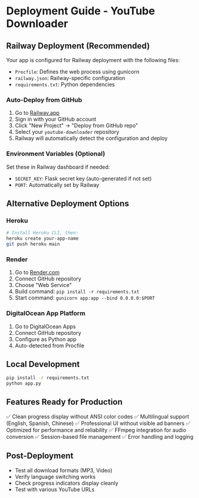 # Deployment Guide - YouTube Downloader

## Railway Deployment (Recommended)

Your app is configured for Railway deployment with the following files:
- `Procfile`: Defines the web process using gunicorn
- `railway.json`: Railway-specific configuration
- `requirements.txt`: Python dependencies

### Auto-Deploy from GitHub
1. Go to [Railway.app](https://railway.app)
2. Sign in with your GitHub account
3. Click "New Project" → "Deploy from GitHub repo"
4. Select your `youtube-downloader` repository
5. Railway will automatically detect the configuration and deploy

### Environment Variables (Optional)
Set these in Railway dashboard if needed:
- `SECRET_KEY`: Flask secret key (auto-generated if not set)
- `PORT`: Automatically set by Railway

## Alternative Deployment Options

### Heroku
```bash
# Install Heroku CLI, then:
heroku create your-app-name
git push heroku main
```

### Render
1. Go to [Render.com](https://render.com)
2. Connect GitHub repository
3. Choose "Web Service"
4. Build command: `pip install -r requirements.txt`
5. Start command: `gunicorn app:app --bind 0.0.0.0:$PORT`

### DigitalOcean App Platform
1. Go to DigitalOcean Apps
2. Connect GitHub repository
3. Configure as Python app
4. Auto-detected from Procfile

## Local Development
```bash
pip install -r requirements.txt
python app.py
```

## Features Ready for Production
✅ Clean progress display without ANSI color codes
✅ Multilingual support (English, Spanish, Chinese)
✅ Professional UI without visible ad banners
✅ Optimized for performance and reliability
✅ FFmpeg integration for audio conversion
✅ Session-based file management
✅ Error handling and logging

## Post-Deployment
- Test all download formats (MP3, Video)
- Verify language switching works
- Check progress indicators display cleanly
- Test with various YouTube URLs
